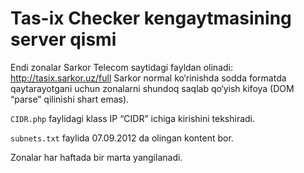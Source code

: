 ﻿Tas-ix Checker kengaytmasining server qismi
==================================

Endi zonalar Sarkor Telecom saytidagi fayldan olinadi: http://tasix.sarkor.uz/full
Sarkor normal ko‘rinishda sodda formatda qaytarayotgani uchun zonalarni shundoq saqlab qo‘yish kifoya (DOM “parse” qilinishi shart emas).

`CIDR.php` faylidagi klass IP “CIDR” ichiga kirishini tekshiradi.

`subnets.txt` faylida 07.09.2012 da olingan kontent bor.

Zonalar har haftada bir marta yangilanadi.